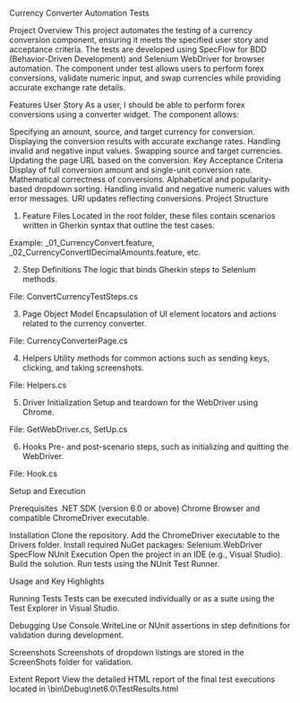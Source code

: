 Currency Converter Automation Tests

Project Overview
This project automates the testing of a currency conversion component, ensuring it meets the specified user story and acceptance criteria. The tests are developed using SpecFlow for BDD (Behavior-Driven Development) and Selenium WebDriver for browser automation. The component under test allows users to perform forex conversions, validate numeric input, and swap currencies while providing accurate exchange rate details.

Features
User Story
As a user, I should be able to perform forex conversions using a converter widget. The component allows:

Specifying an amount, source, and target currency for conversion.
Displaying the conversion results with accurate exchange rates.
Handling invalid and negative input values.
Swapping source and target currencies.
Updating the page URL based on the conversion.
Key Acceptance Criteria
Display of full conversion amount and single-unit conversion rate.
Mathematical correctness of conversions.
Alphabetical and popularity-based dropdown sorting.
Handling invalid and negative numeric values with error messages.
URI updates reflecting conversions.
Project Structure

1. Feature Files
Located in the root folder, these files contain scenarios written in Gherkin syntax that outline the test cases.

Example: _01_CurrencyConvert.feature, _02_CurrencyConvertIDecimalAmounts.feature, etc.

2. Step Definitions
The logic that binds Gherkin steps to Selenium methods.

File: ConvertCurrencyTestSteps.cs

3. Page Object Model
Encapsulation of UI element locators and actions related to the currency converter.

File: CurrencyConverterPage.cs

4. Helpers
Utility methods for common actions such as sending keys, clicking, and taking screenshots.

File: Helpers.cs

5. Driver Initialization
Setup and teardown for the WebDriver using Chrome.

File: GetWebDriver.cs, SetUp.cs

6. Hooks
Pre- and post-scenario steps, such as initializing and quitting the WebDriver.

File: Hook.cs

Setup and Execution

Prerequisites
.NET SDK (version 6.0 or above)
Chrome Browser and compatible ChromeDriver executable.

Installation
Clone the repository.
Add the ChromeDriver executable to the Drivers folder.
Install required NuGet packages:
	Selenium.WebDriver
	SpecFlow
	NUnit
Execution
Open the project in an IDE (e.g., Visual Studio).
Build the solution.
Run tests using the NUnit Test Runner.

Usage and Key Highlights

Running Tests
Tests can be executed individually or as a suite using the Test Explorer in Visual Studio.

Debugging
Use Console.WriteLine or NUnit assertions in step definitions for validation during development.

Screenshots
Screenshots of dropdown listings are stored in the ScreenShots folder for validation.

Extent Report
View the detailed HTML report of the final test executions located in \bin\Debug\net6.0\TestResults.html